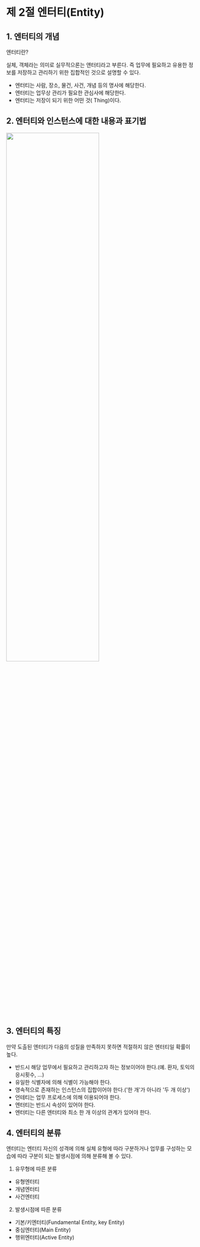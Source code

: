 # 제 2절 엔터티(Entity)

## 1. 엔터티의 개념

엔터티란?

실체, 객체라는 의미로 실무적으론는 앤터티라고 부른다. 즉 업무에 필요하고 유용한 정보를 저장하고 관리하기 위한 집합적인 것으로 설명할 수 있다.

- 엔터티는 사람, 장소, 물건, 사건, 개념 등의 명사에 해당한다.
- 엔터티는 업무상 관리가 필요한 관심사에 해당한다.
- 엔터티는 저장이 되기 위한 어떤 것( Thing)이다.

## 2. 엔터티와 인스턴스에 대한 내용과 표기법

<img src ="https://user-images.githubusercontent.com/56623911/131365666-0b86a6ec-b1d5-4511-8cbf-bcc7d2aa28b7.png" width="70%" height="60%">

## 3. 엔터티의 특징

만약 도출된 엔터티가 다음의 성질을 만족하지 못하면 적절하지 않은 엔터티일 확률이 높다.

- 반드시 해당 업무에서 필요하고 관리하고자 하는 정보이어야 한다.(예. 환자, 토익의 응시횟수, ...)
- 유일한 식별자에 의해 식별이 가능해야 한다.
- 영속적으로 존재하는 인스턴스의 집합이어야 한다.('한 개'가 아니라 '두 개 이상')
- 언테티는 업무 프로세스에 의해 이용되어야 한다.
- 엔터티는 반드시 속성이 있어야 한다.
- 엔터티는 다른 엔터티와 최소 한 개 이상의 관계가 있어야 한다.

## 4. 엔터티의 분류

엔터티는 엔터티 자신의 성격에 의해 실체 유형에 따라 구분하거나 업무를 구성하는 모습에 따라 구분이 되는 발생시점에 의해 분류해 볼 수 있다.

1) 유무형에 따른 분류

- 유형엔터티
- 개념엔터티
- 사건엔터티

2) 발생시점에 따른 분류

- 기본/키엔터티(Fundamental Entity, key Entity)
- 중심엔터티(Main Entity)
- 행위엔터티(Active Entity)
